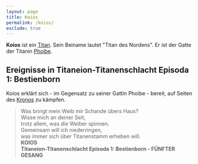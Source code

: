 ```yaml
---
layout: page
title: Koios
permalink: /koios/
exclude: true
---
```


**Koios** ist ein [Titan](/titanen/). Sein Beiname lautet "Titan des Nordens". Er ist der Gatte der Titanin [Phoibe](/phoibe/).

## Ereignisse in Titaneion-Titanenschlacht Episoda 1: Bestienborn

Koios erklärt sich - im Gegensatz zu seiner Gattin Phoibe - bereit, auf Seiten des [Kronos](/kronos/) zu kämpfen.

> Was bringt mein Weib mir Schande übers Haus? \
Wisse mich an deiner Seit, \
trotz allem, was die Weiber spinnen. \
Gemeinsam will ich niederringen, \
was immer sich über Titanenstamm erheben will. \
**KOIOS** \
**Titaneion-Titanenschlacht Episoda 1: Bestienborn - FÜNFTER GESANG**
